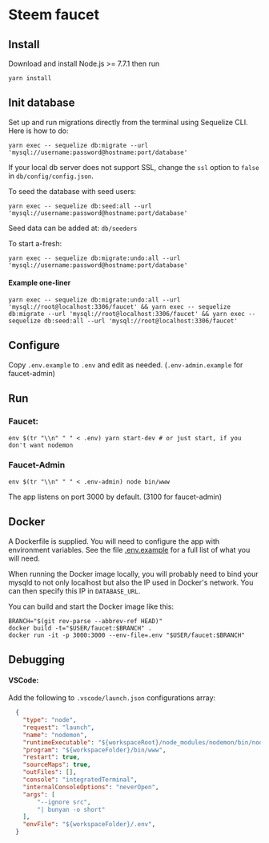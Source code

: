 # Steem faucet

## Install
Download and install Node.js >= 7.7.1 then run
```
yarn install
```

## Init database

Set up and run migrations directly from the terminal using Sequelize CLI. Here is how to do:
```
yarn exec -- sequelize db:migrate --url 'mysql://username:password@hostname:port/database'
```

If your local db server does not support SSL, change the `ssl` option to `false` in `db/config/config.json`.

To seed the database with seed users:
```
yarn exec -- sequelize db:seed:all --url 'mysql://username:password@hostname:port/database'
```

Seed data can be added at: `db/seeders`

To start a-fresh:
```
yarn exec -- sequelize db:migrate:undo:all --url 'mysql://username:password@hostname:port/database'
```

#### Example one-liner
```
yarn exec -- sequelize db:migrate:undo:all --url 'mysql://root@localhost:3306/faucet' && yarn exec -- sequelize db:migrate --url 'mysql://root@localhost:3306/faucet' && yarn exec -- sequelize db:seed:all --url 'mysql://root@localhost:3306/faucet'
```

## Configure

Copy `.env.example` to `.env` and edit as needed. (`.env-admin.example` for faucet-admin)

## Run
### Faucet:
```
env $(tr "\\n" " " < .env) yarn start-dev # or just start, if you don't want nodemon
```
### Faucet-Admin
```
env $(tr "\\n" " " < .env-admin) node bin/www
```

The app listens on port 3000 by default. (3100 for faucet-admin)

## Docker

A Dockerfile is supplied. You will need to configure the app with environment variables.
See the file [.env.example](.env.example) for a full list of what you will need.

When running the Docker image locally, you will probably need to bind your mysqld to not only localhost
but also the IP used in Docker's network. You can then specify this IP in `DATABASE_URL`.

You can build and start the Docker image like this:

```
BRANCH="$(git rev-parse --abbrev-ref HEAD)"
docker build -t="$USER/faucet:$BRANCH" .
docker run -it -p 3000:3000 --env-file=.env "$USER/faucet:$BRANCH"
```

## Debugging

#### VSCode:
Add the following to `.vscode/launch.json` configurations array:
```json
  {
    "type": "node",
    "request": "launch",
    "name": "nodemon",
    "runtimeExecutable": "${workspaceRoot}/node_modules/nodemon/bin/nodemon.js",
    "program": "${workspaceFolder}/bin/www",
    "restart": true,
    "sourceMaps": true,
    "outFiles": [],
    "console": "integratedTerminal",
    "internalConsoleOptions": "neverOpen",
    "args": [
        "--ignore src",
        "| bunyan -o short"
    ],
    "envFile": "${workspaceFolder}/.env",
  }
```
